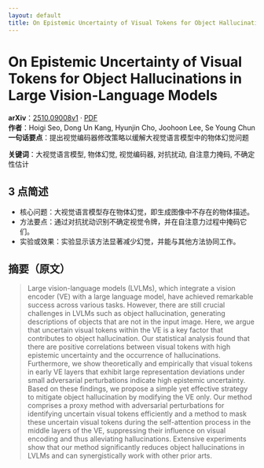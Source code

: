 ```yaml
---
layout: default
title: On Epistemic Uncertainty of Visual Tokens for Object Hallucinations in Large Vision-Language Models
---
```


# On Epistemic Uncertainty of Visual Tokens for Object Hallucinations in Large Vision-Language Models
**arXiv**：[2510.09008v1](https://arxiv.org/abs/2510.09008) · [PDF](https://arxiv.org/pdf/2510.09008.pdf)  
**作者**：Hoigi Seo, Dong Un Kang, Hyunjin Cho, Joohoon Lee, Se Young Chun  
**一句话要点**：提出视觉编码器修改策略以缓解大视觉语言模型中的物体幻觉问题

**关键词**：大视觉语言模型, 物体幻觉, 视觉编码器, 对抗扰动, 自注意力掩码, 不确定性估计

## 3 点简述
- 核心问题：大视觉语言模型存在物体幻觉，即生成图像中不存在的物体描述。
- 方法要点：通过对抗扰动识别不确定视觉令牌，并在自注意力过程中掩码它们。
- 实验或效果：实验显示该方法显著减少幻觉，并能与其他方法协同工作。

## 摘要（原文）

> Large vision-language models (LVLMs), which integrate a vision encoder (VE)
> with a large language model, have achieved remarkable success across various
> tasks. However, there are still crucial challenges in LVLMs such as object
> hallucination, generating descriptions of objects that are not in the input
> image. Here, we argue that uncertain visual tokens within the VE is a key
> factor that contributes to object hallucination. Our statistical analysis found
> that there are positive correlations between visual tokens with high epistemic
> uncertainty and the occurrence of hallucinations. Furthermore, we show
> theoretically and empirically that visual tokens in early VE layers that
> exhibit large representation deviations under small adversarial perturbations
> indicate high epistemic uncertainty. Based on these findings, we propose a
> simple yet effective strategy to mitigate object hallucination by modifying the
> VE only. Our method comprises a proxy method with adversarial perturbations for
> identifying uncertain visual tokens efficiently and a method to mask these
> uncertain visual tokens during the self-attention process in the middle layers
> of the VE, suppressing their influence on visual encoding and thus alleviating
> hallucinations. Extensive experiments show that our method significantly
> reduces object hallucinations in LVLMs and can synergistically work with other
> prior arts.

